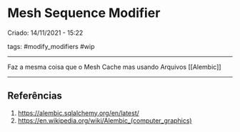 # Mesh Sequence Modifier
Criado: 14/11/2021 - 15:22

tags: #modify_modifiers #wip 

---

Faz a mesma coisa que o Mesh Cache mas usando Arquivos [[Alembic]]

---
## Referências
1. https://alembic.sqlalchemy.org/en/latest/
2. https://en.wikipedia.org/wiki/Alembic_(computer_graphics)